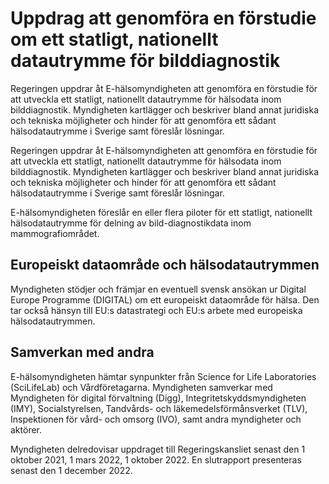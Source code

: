 # Uppdrag att genomföra en förstudie om ett statligt, nationellt datautrymme för bilddiagnostik

Regeringen uppdrar åt E-hälsomyndigheten att genomföra en förstudie för att utveckla ett statligt, nationellt datautrymme för hälsodata inom bilddiagnostik. Myndigheten kartlägger och beskriver bland annat juridiska och tekniska möjligheter och hinder för att genomföra ett sådant hälsodatautrymme i Sverige samt föreslår lösningar.

Regeringen uppdrar åt E-hälsomyndigheten att genomföra en förstudie för att utveckla ett statligt, nationellt datautrymme för hälsodata inom bilddiagnostik. Myndigheten kartlägger och beskriver bland annat juridiska och tekniska möjligheter och hinder för att genomföra ett sådant hälsodatautrymme i Sverige samt föreslår lösningar.

E-hälsomyndigheten föreslår en eller flera piloter för ett statligt, nationellt hälsodatautrymme för delning av bild-diagnostikdata inom mammografiområdet.

## Europeiskt dataområde och hälsodatautrymmen

Myndigheten stödjer och främjar en eventuell svensk ansökan ur Digital Europe Programme (DIGITAL) om ett europeiskt dataområde för hälsa. Den tar också hänsyn till EU:s datastrategi och EU:s arbete med europeiska hälsodatautrymmen.

## Samverkan med andra

E-hälsomyndigheten hämtar synpunkter från Science for Life Laboratories (SciLifeLab) och Vårdföretagarna. Myndigheten samverkar med Myndigheten för digital förvaltning (Digg), Integritetskyddsmyndigheten (IMY), Socialstyrelsen, Tandvårds- och läkemedelsförmånsverket (TLV), Inspektionen för vård- och omsorg (IVO), samt andra myndigheter och aktörer.

Myndigheten delredovisar uppdraget till Regeringskansliet senast den 1 oktober 2021, 1 mars 2022, 1 oktober 2022. En slutrapport presenteras senast den 1 december 2022.
